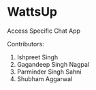 # WattsUp
Access Specific Chat App

Contributors:

1. Ishpreet Singh
2. Gagandeep Singh Nagpal
3. Parminder Singh Sahni
4. Shubham Aggarwal

